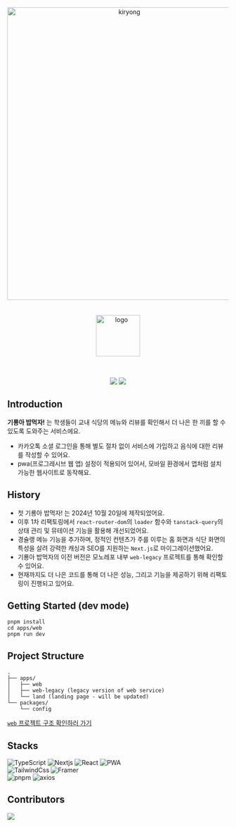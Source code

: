 <div align="center">

<img width="540" height="665" alt="kiryong" src="https://github.com/user-attachments/assets/870fb3ee-42ba-446f-aa83-c3217b22922d" />

<br/>
<br/>
<br/>

<img width="100" height="94" alt="logo" src="https://github.com/user-attachments/assets/5d7281c4-6c61-46e0-b98e-de14146f011c" />

<br/>
<br/>
<br/>

![](https://img.shields.io/github/contributors/Kyonggi-Univ-Diet-Information/FE) ![](https://img.shields.io/github/last-commit/Kyonggi-Univ-Diet-Information/FE)

</div>

## Introduction

**기룡아 밥먹자!** 는 학생들이 교내 식당의 메뉴와 리뷰를 확인해서 더 나은 한 끼를 할 수 있도록 도와주는 서비스에요.

- 카카오톡 소셜 로그인을 통해 별도 절차 없이 서비스에 가입하고 음식에 대한 리뷰를 작성할 수 있어요.
- pwa(프로그레시브 웹 앱) 설정이 적용되어 있어서, 모바일 환경에서 앱처럼 설치 가능한 웹사이트로 동작해요.

## History

- 첫 기룡아 밥먹자! 는 2024년 10월 20일에 제작되었어요.
- 이후 1차 리팩토링에서 `react-router-dom`의 `loader` 함수와 `tanstack-query`의 상태 관리 및 뮤테이션 기능을 활용해 개선되었어요.
- 경슐랭 메뉴 기능을 추가하며, 정적인 컨텐츠가 주를 이루는 홈 화면과 식단 화면의 특성을 살려 강력한 캐싱과 SEO를 지원하는 `Next.js`로 마이그레이션했어요.
- 기룡아 밥먹자의 이전 버전은 모노레포 내부 `web-legacy` 프로젝트를 통해 확인할 수 있어요.
- 현재까지도 더 나은 코드를 통해 더 나은 성능, 그리고 기능을 제공하기 위해 리팩토링이 진행되고 있어요.

## Getting Started (dev mode)

```
pnpm install
cd apps/web
pnpm run dev
```

## Project Structure

```
.
├── apps/
│   ├── web
│   ├── web-legacy (legacy version of web service)
│   └── land (landing page - will be updated)
└── packages/
    └── config
```

[`web` 프로젝트 구조 확인하러 가기](https://github.com/Kyonggi-Univ-Diet-Information/FE/blob/main/apps/web/README.md)

## Stacks

![TypeScript](https://img.shields.io/badge/TypeScript-3178C6?style=flat-square&logo=Typescript&logoColor=white)
![Nextjs](https://img.shields.io/badge/Next.js-000000?style=flat-square&logo=Next.js&logoColor=white)
![React](https://img.shields.io/badge/React-61DAFB?style=flat-square&logo=react&logoColor=black)
![PWA](https://img.shields.io/badge/PWA-5A0FC8?style=flat-square&logo=pwa&logoColor=white)
<br/>
![TailwindCss](https://img.shields.io/badge/TailwindCSS-06B6D4?style=flat-square&logo=tailwindcss&logoColor=white)
![Framer](https://img.shields.io/badge/Framer-0055FF?style=flat-square&logo=framer&logoColor=white)
<br/>
![pnpm](https://img.shields.io/badge/pnpm-F69220?style=flat-square&logo=pnpm&logoColor=white)
![axios](https://img.shields.io/badge/Axios-5A29E4?style=flat-square&logo=axios&logoColor=white)

## Contributors

<a href = "https://github.com/Kyonggi-Univ-Diet-Information/FE/graphs/contributors">
  <img src = "https://contrib.rocks/image?repo=Kyonggi-Univ-Diet-Information/FE"/>
</a>
